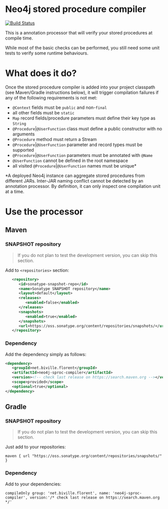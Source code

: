 # Neo4j stored procedure compiler

[![Build Status](https://travis-ci.org/fbiville/neo4j-sproc-compiler.png?branch=master)](https://travis-ci.org/fbiville/neo4j-sproc-compiler)

This is a annotation processor that will verify your stored procedures
at compile time.

While most of the basic checks can be performed, you still need
some unit tests to verify some runtime behaviours.


# What does it do?

Once the stored procedure compiler is added into your project classpath (see Maven/Gradle
instructions below), it will trigger compilation failures if any of the following requirements
is not met:

 - `@Context` fields must be `public` and non-`final`
 - all other fields must be `static`
 - `Map` record fields/procedure parameters must define their key type as `String`
 - `@Procedure`|`@UserFunction` class must define a public constructor with no arguments
 - `@Procedure` method must return a Stream
 - `@Procedure`|`@UserFunction` parameter and record types must be supported
 - `@Procedure`|`@UserFunction` parameters must be annotated with `@Name`
 - `@UserFunction` cannot be defined in the root namespace
 - all visited `@Procedure`|`@UserFunction` names must be unique*

*A deployed Neo4j instance can aggregate stored procedures from different JARs.
Inter-JAR naming conflict cannot be detected by an annotation processor.
By definition, it can only inspect one compilation unit at a time.

# Use the processor

## Maven

### SNAPSHOT repository

> If you do not plan to test the development version, you can skip this section.

Add to `<repositories>` section:

```xml
   <repository>
      <id>sonatype-snapshot-repo</id>
      <name>Sonatype SNAPSHOT repository</name>
      <layout>default</layout>
      <releases>
         <enabled>false</enabled>
      </releases>
      <snapshots>
         <enabled>true</enabled>
      </snapshots>
      <url>https://oss.sonatype.org/content/repositories/snapshots/</url>
   </repository>
```

### Dependency

Add the dependency simply as follows:

```xml
<dependency>
   <groupId>net.biville.florent</groupId>
   <artifactId>neo4j-sproc-compiler</artifactId>
   <version><!-- check last release on https://search.maven.org --></version>
   <scope>provided</scope>
   <optional>true</optional>
</dependency>
```

## Gradle

### SNAPSHOT repository

> If you do not plan to test the development version, you can skip this section.

Just add to your repositories:

```
maven { url "https://oss.sonatype.org/content/repositories/snapshots/" }
```

### Dependency

Add to your dependencies:

```
compileOnly group: 'net.biville.florent', name: 'neo4j-sproc-compiler', version:'/* check last release on https://search.maven.org */'
```
